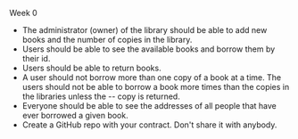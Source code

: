 Week 0 

- The administrator (owner) of the library should be able to add new books and the number of copies in the library.
- Users should be able to see the available books and borrow them by their id.
- Users should be able to return books.
- A user should not borrow more than one copy of a book at a time. The users should not be able to borrow a book more times than the copies in the libraries unless the -- copy is returned.
- Everyone should be able to see the addresses of all people that have ever borrowed a given book.
- Create a GitHub repo with your contract. Don't share it with anybody.
